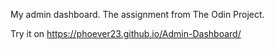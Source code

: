 My admin dashboard. The assignment from The Odin Project.

Try it on https://phoever23.github.io/Admin-Dashboard/